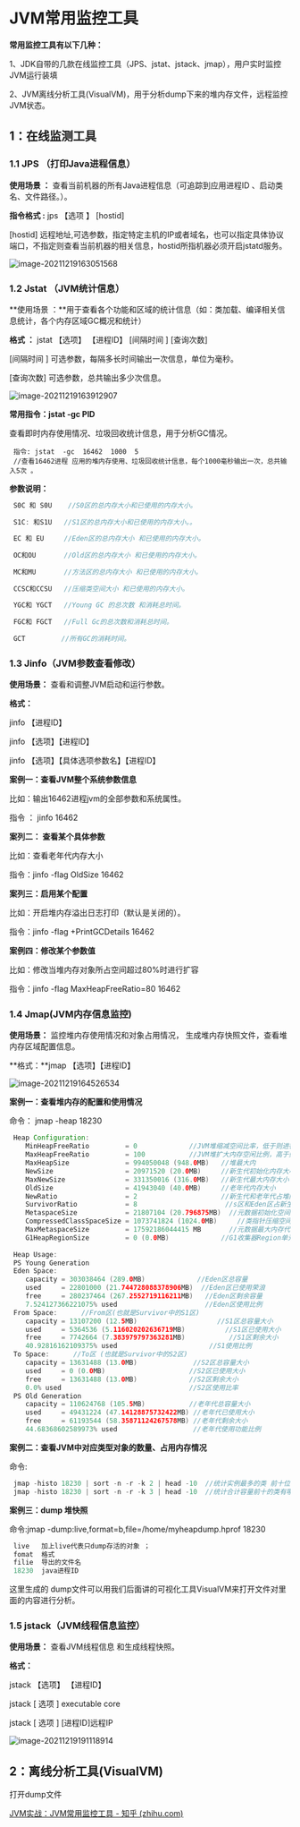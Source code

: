 # JVM常用监控工具

**常用监控工具有以下几种：**

1、JDK自带的几款在线监控工具（JPS、jstat、jstack、jmap），用户实时监控JVM运行装填

2、JVM离线分析工具(VisualVM)，用于分析dump下来的堆内存文件，远程监控JVM状态。

## 1：在线监测工具

### 1.1  JPS （打印Java进程信息）

**使用场景 ：** 查看当前机器的所有Java进程信息（可追踪到应用进程ID 、启动类名、文件路径。）。

**指令格式 :** jps 【选项 】 [hostid]

[hostid] 远程地址,可选参数，指定特定主机的IP或者域名，也可以指定具体协议端口，不指定则查看当前机器的相关信息，hostid所指机器必须开启jstatd服务。

![image-20211219163051568](E:\study\images\image-20211219163051568.png)

### 1.2  Jstat （JVM统计信息）

**使用场景 ：**用于查看各个功能和区域的统计信息（如：类加载、编译相关信息统计，各个内存区域GC概况和统计）

**格式 ：** jstat 【选项】 【进程ID】 [间隔时间 ] [查询次数]

[间隔时间 ] 可选参数，每隔多长时间输出一次信息，单位为毫秒。

[查询次数] 可选参数，总共输出多少次信息。

![image-20211219163912907](E:\study\images\image-20211219163912907.png)

**常用指令：jstat -gc PID**

查看即时内存使用情况、垃圾回收统计信息，用于分析GC情况。

```text
 指令: jstat  -gc  16462  1000  5
 //查看16462进程 应用的堆内存使用、垃圾回收统计信息，每个1000毫秒输出一次，总共输入5次 。
```

**参数说明：**

```java
 S0C 和 S0U    //S0区的总内存大小和已使用的内存大小。
 
 S1C: 和S1U   //S1区的总内存大小和已使用的内存大小。。
 
 EC 和 EU     //Eden区的总内存大小 和已使用的内存大小。
 
 OC和OU       //Old区的总内存大小 和已使用的内存大小。
 
 MC和MU       //方法区的总内存大小 和已使用的内存大小。
 
 CCSC和CCSU   //压缩类空间大小 和已使用的内存大小。
 
 YGC和 YGCT   //Young GC 的总次数 和消耗总时间。
 
 FGC和 FGCT   //Full Gc的总次数和消耗总时间。
 
 GCT         //所有GC的消耗时间。
```

### 1.3  Jinfo（JVM参数查看修改）

**使用场景：** 查看和调整JVM启动和运行参数。



**格式：**

jinfo 【进程ID】

jinfo 【选项】【进程ID】

jinfo 【选项】【具体选项参数名】【进程ID】

**案例一：查看JVM整个系统参数信息**

比如：输出16462进程jvm的全部参数和系统属性。

指令 ： jinfo 16462

**案列二： 查看某个具体参数**

比如：查看老年代内存大小

指令：jinfo -flag OldSize 16462

**案列三：启用某个配置**

比如：开启堆内存溢出日志打印（默认是关闭的）。

指令：jinfo -flag +PrintGCDetails 16462

**案例四：修改某个参数值**

比如：修改当堆内存对象所占空间超过80%时进行扩容

指令：jinfo -flag MaxHeapFreeRatio=80 16462



### **1.4 Jmap(JVM内存信息监控)**

**使用场景：** 监控堆内存使用情况和对象占用情况， 生成堆内存快照文件，查看堆内存区域配置信息。

**格式：**jmap 【选项】【进程ID】

![image-20211219164526534](E:\study\images\image-20211219164526534.png)

**案例一：查看堆内存的配置和使用情况**

命令： jmap -heap 18230

```java
 Heap Configuration:
    MinHeapFreeRatio         = 0             //JVM堆缩减空间比率，低于则进行内存缩减
    MaxHeapFreeRatio         = 100           //JVM堆扩大内存空闲比例，高于则进行内存扩张 
    MaxHeapSize              = 994050048 (948.0MB)   //堆最大内
    NewSize                  = 20971520 (20.0MB)     //新生代初始化内存大小
    MaxNewSize               = 331350016 (316.0MB)   //新生代最大内存大小
    OldSize                  = 41943040 (40.0MB)     //老年代内存大小
    NewRatio                 = 2                     //新生代和老年代占堆内存比率
    SurvivorRatio            = 8                      //s区和Eden区占新生代内存比率
    MetaspaceSize            = 21807104 (20.796875MB)  //元数据初始化空间大小
    CompressedClassSpaceSize = 1073741824 (1024.0MB)     //类指针压缩空间大小
    MaxMetaspaceSize         = 17592186044415 MB       //元数据最大内存代销      
    G1HeapRegionSize         = 0 (0.0MB)             //G1收集器Region单元大小
 
 Heap Usage:
 PS Young Generation
 Eden Space: 
    capacity = 303038464 (289.0MB)             //Eden区总容量
    used     = 22801000 (21.744728088378906MB)  //Eden区已使用荣浪
    free     = 280237464 (267.2552719116211MB)   //Eden区剩余容量
    7.524127366221075% used                      //Eden区使用比例
 From Space:      //From区(也就是Survivor中的S1区)                             
    capacity = 13107200 (12.5MB)                    //S1区总容量大小
    used     = 5364536 (5.116020202636719MB)          //S1区已使用大小
    free     = 7742664 (7.383979797363281MB)           //S1区剩余大小
    40.92816162109375% used                       //S1使用比例
 To Space:      //To区 (也就是Survivor中的S2区)      
    capacity = 13631488 (13.0MB)              //S2区总容量大小
    used     = 0 (0.0MB)                     //S2区已使用大小
    free     = 13631488 (13.0MB)             //S2区剩余大小
    0.0% used                                //S2区使用比率
 PS Old Generation           
    capacity = 110624768 (105.5MB)           //老年代总容量大小
    used     = 49431224 (47.14128875732422MB) //老年代已使用大小
    free     = 61193544 (58.35871124267578MB) //老年代剩余大小
    44.68368602589973% used                   //老年代使用功能比例
```

**案例二：查看JVM中对应类型对象的数量、占用内存情况**

命令:

```java
 jmap -histo 18230 | sort -n -r -k 2 | head -10  //统计实例最多的类 前十位有哪些
 jmap -histo 18230 | sort -n -r -k 3 | head -10  //统计合计容量前十的类有哪些  
```

**案例三：dump 堆快照**

命令:jmap -dump:live,format=b,file=/home/myheapdump.hprof 18230

```java
 live   加上live代表只dump存活的对象 ；
 fomat  格式
 filie  导出的文件名
 18230  java进程ID
```

这里生成的 dump文件可以用我们后面讲的可视化工具VisualVM来打开文件对里面的内容进行分析。

### **1.5 jstack（JVM线程信息监控）**

**使用场景：** 查看JVM线程信息 和生成线程快照。

**格式：**

jstack 【选项】 【进程ID】

jstack [ 选项 ] executable core

jstack [ 选项 ] [进程ID]远程IP

![image-20211219191118914](E:\study\images\image-20211219191118914.png)

## 2：离线分析工具(VisualVM)

  打开dump文件



[JVM实战：JVM常用监控工具 - 知乎 (zhihu.com)](https://zhuanlan.zhihu.com/p/267381560)